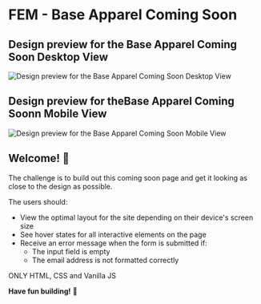 # FEM - Base Apparel Coming Soon


## Design preview for the Base Apparel Coming Soon Desktop View
![Design preview for the Base Apparel Coming Soon Desktop View](https://res.cloudinary.com/dz209s6jk/image/upload/v1564914815/Challenges/ae67ohzys48frbejvyce.jpg)

## Design preview for theBase Apparel Coming Soonn Mobile View
![Design preview for the Base Apparel Coming Soon Mobile View](https://res.cloudinary.com/dz209s6jk/image/upload/v1564914815/Challenges/orfu3ybrkeyzhe8q9k76.jpg)

## Welcome! 👋

The challenge is to build out this coming soon page and get it looking as close to the design as possible.

The users should:

- View the optimal layout for the site depending on their device's screen size
- See hover states for all interactive elements on the page
- Receive an error message when the form is submitted if:
    - The input field is empty
    - The email address is not formatted correctly

ONLY HTML, CSS and Vanilla JS 

**Have fun building!** 🚀
